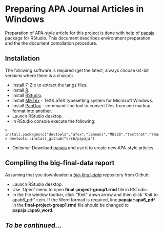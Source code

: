 # Preparing APA Journal Articles in Windows
Preparation of APA-style article for this project is done with help of [papaja](https://github.com/crsh/papaja) package for RStudio. This document describes environment preparation and the the document compilation procedure.

## Installation
The following software is required (get the latest, always choose 64-bit versions where there is a choice):
- Install [7-Zip](https://www.7-zip.org/) to extract the tar.gz files.
- Install [R](https://cran.r-project.org/).
- Install [RStudio](https://www.rstudio.com/products/rstudio/download/).
- Install [MikTex](https://miktex.org/) - TeX/LaTeX typesetting system for Microsoft Windows. 
- Install [PanDoc](http://pandoc.org/getting-started.html) - command-line tool to convert files from one markup format into another.
- Launch RStudio desktop.
- In RStudio  console execute the following:
```
> install.packages(c("devtools","afex","lsmeans","MBESS","testthat","rmarkdown","ggplot2","matlib"))
> devtools::install_github("crsh/papaja")
```
- *Optional:* Download [papaja](https://github.com/crsh/papaja) and use it to create new APA-style articles.

## Compiling the big-final-data report
Assuming that you downloaded a *[big-final-data](https://github.com/ivbsoftware/big-data-final)* repository from Github:
- Launch RStudio desktop.
- Use 'Open' menu to open **final-project-group1.rmd** file in RSTudio.
- In the file window toolbar, click "Knit" down arrow and then click 'Knit to apab6_pdf' item. If the Word formad is required, line **papaja::apa6_pdf** in the **final-project-group1.rmd** file should be changed to **papaja::apa6_word**.

## *To be continued...*
